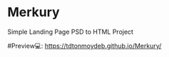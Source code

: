 # Merkury
Simple Landing Page PSD to HTML Project  
  
#Preview💻: https://tdtonmoydeb.github.io/Merkury/
